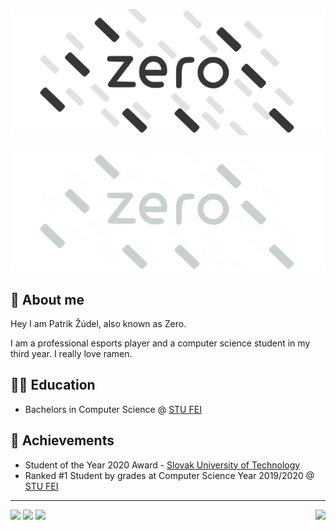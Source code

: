 <p align="center"><img src='/LogoDark.png?sanitize=true#gh-light-mode-only'></p>
<p align="center"><img src='/LogoLight.png?sanitize=true#gh-dark-mode-only'></p>

## 🍜 About me

Hey I am Patrik Žúdel, also known as Zero. 

I am a professional esports player and a computer science student in my third year. I really love ramen.

## 👨‍🎓 Education

- Bachelors in Computer Science @ [STU FEI](https://www.fei.stuba.sk/) 

## 🥇 Achievements

- Student of the Year 2020 Award - [Slovak University of Technology](https://www.stuba.sk/sk/diani-na-stu/prehlad-aktualit/rektor-stu-miroslav-fikar-udelil-ocenenia-student-roka-2020.html?page_id=13848)
- Ranked #1 Student by grades at Computer Science Year 2019/2020 @ [STU FEI](https://www.fei.stuba.sk/)

---

<a href="https://twitter.com/PatrikZero"><img src="https://img.shields.io/twitter/follow/patrikzero?style=flat-square&color=555555&labelColor=black&logo=twitter&label=@PatrikZero"></a> <img src="https://img.shields.io/github/followers/patrikzudel?style=flat-square&color=555555&labelColor=black&logo=github&label=patrikzudel"> <a href="https://www.buymeacoffee.com/patrikzero"><img src="https://img.shields.io/badge/Buy%20me%20a%20ramen-a?style=flat-square&color=555555&labelColor=black&label=Support"></a><img src="https://visitor-badge.glitch.me/badge?page_id=patrikzudel.patrikzudel&left_color=black&right_color=black" align="right">
